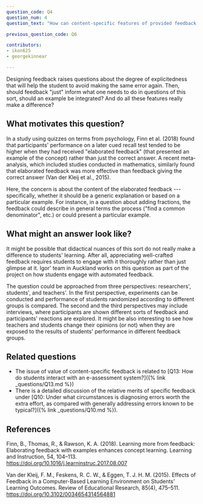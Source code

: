 ```yaml
---
question_code: Q4
question_num: 4
question_text: "How can content-specific features of provided feedback, for instance explanations with examples versus generic explanations, support students' learning?" 

previous_question_code: Q6

contributors: 
- ikon625
- georgekinnear

---
```



Designing feedback raises questions about the degree of explicitedness that will help the student to avoid making the same error again. Then, should feedback "just" inform what one needs to do in questions of this sort, should an example be integrated? And do all these features really make a difference?



## What motivates this question?

In a study using quizzes on terms from psychology, Finn et al. (2018) found that participants' performance on a later cued recall test tended to be higher when they had received "elaborated feedback" (that presented an example of the concept) rather than just the correct answer.
A recent meta-analysis, which included studies conducted in mathematics, similarly found that elaborated feedback was more effective than feedback giving the correct answer (Van der Kleij et al., 2015).

Here, the concern is about the content of the elaborated feedback --- specifically, whether it should be a generic explanation or based on a particular example. For instance, in a question about adding fractions, the feedback could describe in general terms the process ("find a common denominator", etc.) or could present a particular example.

## What might an answer look like?

It might be possible that didactical nuances of this sort do not really make a difference to students' learning. After all, appreciating well-crafted feedback requires students to engage with it thoroughly rather than just glimpse at it. Igor' team in Auckland works on this question as part of the project on how students engage with automated feedback.

The question could be approached from three perspectives: researchers', students', and teachers'.  In the first perspective,  experiments can be conducted and performance of students randomized according to different groups is compared. The second and the third perspectives may include interviews, where participants are shown different sorts of feedback and participants' reactions are explored. It might be also interesting to see how teachers and students change their opinions (or not) when they are exposed to the results of students' performance in different feedback groups.

## Related questions

* The issue of value of content-specific feedback is related to [Q13: How do students interact with an e-assessment system?]({% link _questions/Q13.md %})
* There is a detailed discussion of the relative merits of specific feedback under [Q10: Under what circumstances is diagnosing errors worth the extra effort, as compared with generally addressing errors known to be typical?]({% link _questions/Q10.md %}).

## References

<div class="reference_list" markdown="1">

Finn, B., Thomas, R., & Rawson, K. A. (2018). Learning more from feedback: Elaborating feedback with examples enhances concept learning. Learning and Instruction, 54, 104–113. <https://doi.org/10.1016/j.learninstruc.2017.08.007>

Van der Kleij, F. M., Feskens, R. C. W., & Eggen, T. J. H. M. (2015). Effects of Feedback in a Computer-Based Learning Environment on Students’ Learning Outcomes. Review of Educational Research, 85(4), 475–511. <https://doi.org/10.3102/0034654314564881>

</div>
